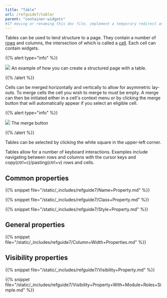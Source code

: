 ```yaml
---
title: "Table"
url: /refguide7/table/
parent: "container-widgets"
#If moving or renaming this doc file, implement a temporary redirect and let the respective team know they should update the URL in the product. See Mapping to Products for more details.
---
```



Tables can be used to lend structure to a page. They contain a number of [rows](/refguide7/table-row/) and columns, the intersection of which is called a [cell](/refguide7/table-cell/). Each cell can contain widgets.

{{% alert type="info" %}}

![](/attachments/refguide7/desktop-modeler/pages/container-widgets/table/table.png)
An example of how you can create a structured page with a table.

{{% /alert %}}

Cells can be merged horizontally and vertically to allow for asymmetric lay-outs. To merge cells the cell you wish to merge to must be empty. A merge can then be initiated either in a cell's context menu or by clicking the merge button that will automatically appear if you select an eligible cell.

{{% alert type="info" %}}

![](/attachments/refguide7/desktop-modeler/pages/container-widgets/table/table-merge.png)
The merge button

{{% /alert %}}

Tables can be selected by clicking the white square in the upper-left corner.

Tables allow for a number of keyboard interactions. Examples include navigating between rows and columns with the cursor keys and copy(ctrl+c)/pasting(ctrl+v) rows and cells.

## Common properties

{{% snippet file="/static/_includes/refguide7/Name+Property.md" %}}

{{% snippet file="/static/_includes/refguide7/Class+Property.md" %}}

{{% snippet file="/static/_includes/refguide7/Style+Property.md" %}}

## General properties

{{% snippet file="/static/_includes/refguide7/Column+Width+Properties.md" %}}

## Visibility properties

{{% snippet file="/static/_includes/refguide7/Visibility+Property.md" %}}

{{% snippet file="/static/_includes/refguide7/Visibility+Property+With+Module+Roles+Simple.md" %}}
